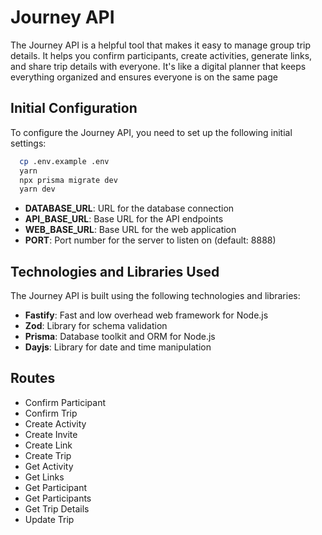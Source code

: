# Journey API

The Journey API is a helpful tool that makes it easy to manage group trip details. It helps you confirm participants, create activities, generate links, and share trip details with everyone. It's like a digital planner that keeps everything organized and ensures everyone is on the same page

## Initial Configuration

To configure the Journey API, you need to set up the following initial settings:
  
```bash
  cp .env.example .env
  yarn
  npx prisma migrate dev
  yarn dev
```

- **DATABASE_URL**: URL for the database connection
- **API_BASE_URL**: Base URL for the API endpoints
- **WEB_BASE_URL**: Base URL for the web application
- **PORT**: Port number for the server to listen on (default: 8888)
  
## Technologies and Libraries Used

The Journey API is built using the following technologies and libraries:

- **Fastify**: Fast and low overhead web framework for Node.js
- **Zod**: Library for schema validation
- **Prisma**: Database toolkit and ORM for Node.js
- **Dayjs**: Library for date and time manipulation

## Routes

- Confirm Participant
- Confirm Trip
- Create Activity
- Create Invite
- Create Link
- Create Trip
- Get Activity
- Get Links
- Get Participant
- Get Participants
- Get Trip Details
- Update Trip

